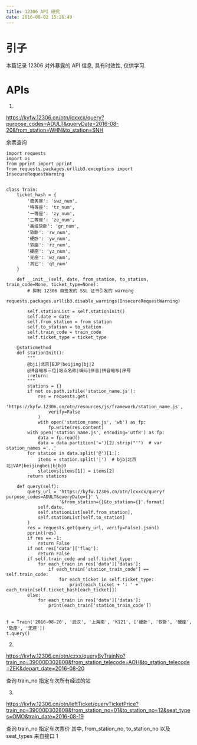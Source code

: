 ```yaml
---
title: 12306 API 研究
date: 2016-08-02 15:26:49
---
```

# 引子 #

本篇记录 12306 对外暴露的 API 信息, 具有时效性, 仅供学习.

<!-- more -->

# APIs #

1.
https://kyfw.12306.cn/otn/lcxxcx/query?purpose_codes=ADULT&queryDate=2016-08-20&from_station=WHN&to_station=SNH

余票查询

```
import requests
import os
from pprint import pprint
from requests.packages.urllib3.exceptions import InsecureRequestWarning


class Train:
    ticket_hash = {
        '商务座': 'swz_num',
        '特等座': 'tz_num',
        '一等座': 'zy_num',
        '二等座': 'ze_num',
        '高级软卧': 'gr_num',
        '软卧': 'rw_num',
        '硬卧': 'yw_num',
        '软座': 'rz_num',
        '硬座': 'yz_num',
        '无座': 'wz_num',
        '其它': 'qt_num'
    }

    def __init__(self, date, from_station, to_station, train_code=None, ticket_type=None):
        # 抑制 12306 自签发的 SSL 证书引发的 warning
        requests.packages.urllib3.disable_warnings(InsecureRequestWarning)

        self.stationList = self.stationInit()
        self.date = date
        self.from_station = from_station
        self.to_station = to_station
        self.train_code = train_code
        self.ticket_type = ticket_type

    @staticmethod
    def stationInit():
        """
        @bji|北京|BJP|beijing|bj|2
        @拼音缩写三位|站点名称|编码|拼音|拼音缩写|序号
        :return:
        """
        stations = {}
        if not os.path.isfile('station_name.js'):
            res = requests.get(
                'https://kyfw.12306.cn/otn/resources/js/framework/station_name.js',
                verify=False
            )
            with open('station_name.js', 'wb') as fp:
                fp.write(res.content)
        with open('station_name.js', encoding='utf8') as fp:
            data = fp.read()
            data = data.partition('=')[2].strip("'")  # var station_names ='..'
        for station in data.split('@')[1:]:
            items = station.split('|')  # bjb|北京北|VAP|beijingbei|bjb|0
            stations[items[1]] = items[2]
        return stations

    def query(self):
        query_url = 'https://kyfw.12306.cn/otn/lcxxcx/query?purpose_codes=ADULT&queryDate={}' \
                    '&from_station={}&to_station={}'.format(
            self.date,
            self.stationList[self.from_station],
            self.stationList[self.to_station]
        )
        res = requests.get(query_url, verify=False).json()
        pprint(res)
        if res == -1:
            return False
        if not res['data']['flag']:
            return False
        if self.train_code and self.ticket_type:
            for each_train in res['data']['datas']:
                if each_train['station_train_code'] == self.train_code:
                    for each_ticket in self.ticket_type:
                        print(each_ticket + ': ' + each_train[self.ticket_hash[each_ticket]])
        else:
            for each_train in res['data']['datas']:
                print(each_train['station_train_code'])


t = Train('2016-08-20', '武汉', '上海南', 'K121', ['硬卧', '软卧', '硬座', '软座', '无座'])
t.query()
```

2.
https://kyfw.12306.cn/otn/czxx/queryByTrainNo?train_no=39000D302808&from_station_telecode=AOH&to_station_telecode=ZEK&depart_date=2016-08-20

查询 train_no 指定车次所有经过的站


3.
https://kyfw.12306.cn/otn/leftTicket/queryTicketPrice?train_no=39000D302808&from_station_no=01&to_station_no=12&seat_types=OMO&train_date=2016-08-19

查询 train_no 指定车次票价
其中, from_station_no, to_station_no 以及 seat_types 来自接口 1
